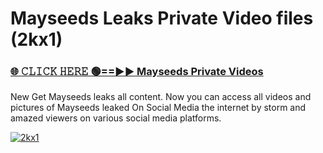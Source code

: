 # Mayseeds Leaks Private Video files (2kx1)

<h3><a href="https://mediafirerr.pages.dev?q=Mayseeds&ref=R42" rel="nofollow">🌐 𝙲𝙻𝙸𝙲𝙺 𝙷𝙴𝚁𝙴 🟢==►► Mayseeds Private Videos</a></h3>

New Get Mayseeds leaks all content. Now you can access all videos and pictures of Mayseeds leaked On Social Media the internet by storm and amazed viewers on various social media platforms.

[![2kx1](https://github.com/user-attachments/assets/26341bd8-4b91-4a20-822e-3fd5d525dd40)](https://mediafirerr.pages.dev?q=Mayseeds&ref=R42)

